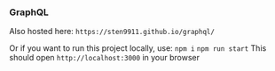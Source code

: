 ### GraphQL

Also hosted here: `https://sten9911.github.io/graphql/`

Or if you want to run this project locally, use:
`npm i`
`npm run start`
This should open `http://localhost:3000` in your browser
